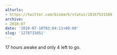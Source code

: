 ```yaml
---
alturls:
- https://twitter.com/bismark/status/18167531568
archive:
- 2010-07
date: '2010-07-10T03:04:11+00:00'
slug: '1278731051'
---
```


17 hours awake and only 4 left to go.

